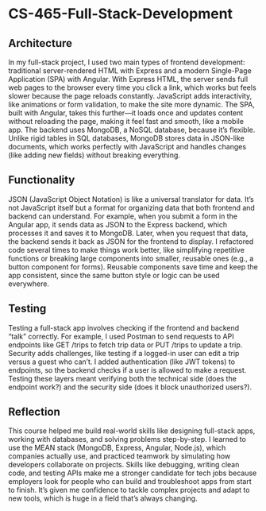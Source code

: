 # CS-465-Full-Stack-Development

<h2>Architecture</h2>
In my full-stack project, I used two main types of frontend development: traditional server-rendered HTML with Express and a modern Single-Page Application (SPA) with Angular. With Express HTML, the server sends full web pages to the browser every time you click a link, which works but feels slower because the page reloads constantly. JavaScript adds interactivity, like animations or form validation, to make the site more dynamic. The SPA, built with Angular, takes this further—it loads once and updates content without reloading the page, making it feel fast and smooth, like a mobile app. The backend uses MongoDB, a NoSQL database, because it’s flexible. Unlike rigid tables in SQL databases, MongoDB stores data in JSON-like documents, which works perfectly with JavaScript and handles changes (like adding new fields) without breaking everything.

<h2>Functionality</h2>
JSON (JavaScript Object Notation) is like a universal translator for data. It’s not JavaScript itself but a format for organizing data that both frontend and backend can understand. For example, when you submit a form in the Angular app, it sends data as JSON to the Express backend, which processes it and saves it to MongoDB. Later, when you request that data, the backend sends it back as JSON for the frontend to display. I refactored code several times to make things work better, like simplifying repetitive functions or breaking large components into smaller, reusable ones (e.g., a button component for forms). Reusable components save time and keep the app consistent, since the same button style or logic can be used everywhere.

<h2>Testing</h2>
Testing a full-stack app involves checking if the frontend and backend “talk” correctly. For example, I used Postman to send requests to API endpoints like GET /trips to fetch trip data or PUT /trips to update a trip. Security adds challenges, like testing if a logged-in user can edit a trip versus a guest who can’t. I added authentication (like JWT tokens) to endpoints, so the backend checks if a user is allowed to make a request. Testing these layers meant verifying both the technical side (does the endpoint work?) and the security side (does it block unauthorized users?).

<h2>Reflection</h2>
This course helped me build real-world skills like designing full-stack apps, working with databases, and solving problems step-by-step. I learned to use the MEAN stack (MongoDB, Express, Angular, Node.js), which companies actually use, and practiced teamwork by simulating how developers collaborate on projects. Skills like debugging, writing clean code, and testing APIs make me a stronger candidate for tech jobs because employers look for people who can build and troubleshoot apps from start to finish. It’s given me confidence to tackle complex projects and adapt to new tools, which is huge in a field that’s always changing.
